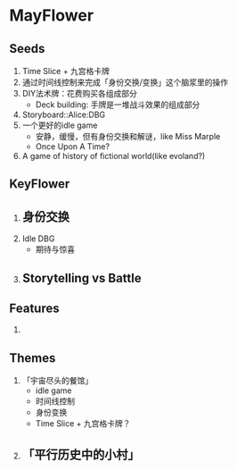 # MayFlower

## Seeds

1.  Time Slice + 九宫格卡牌
2.  通过时间线控制来完成「身份交换/变换」这个脑浆里的操作
3.  DIY法术牌：花费购买各组成部分
    -   Deck building: 手牌是一堆战斗效果的组成部分
4.  Storyboard::Alice:DBG
5.  一个更好的idle game
    -   安静，缓慢，但有身份交换和解谜，like Miss Marple
    -   Once Upon A Time?
6.  A game of history of fictional world(like evoland?)

## KeyFlower

1.  身份交换
    -   
2.  Idle DBG
    -   期待与惊喜
3.  Storytelling vs Battle
    -   

## Features

1.  

## Themes

1.  「宇宙尽头的餐馆」
    -   idle game
    -   时间线控制
    -   身份变换
    -   Time Slice + 九宫格卡牌？
2.  「平行历史中的小村」
    -   
    